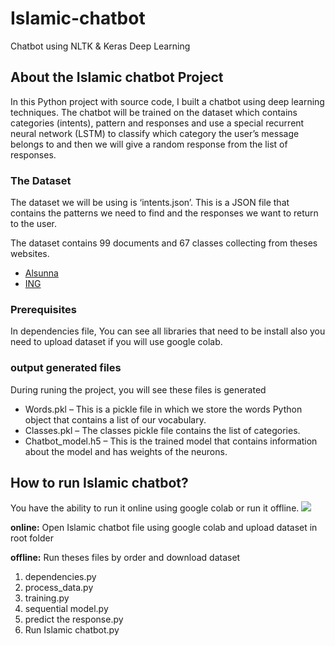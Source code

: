 # Islamic-chatbot
Chatbot using NLTK & Keras Deep Learning

## About the Islamic chatbot Project
In this Python project with source code, I built a chatbot using deep learning techniques. The chatbot will be trained on the dataset which contains categories (intents), pattern and responses and use a special recurrent neural network (LSTM) to classify which category the user’s message belongs to and then we will give a random response from the list of responses.

### The Dataset
The dataset we will be using is ‘intents.json’. This is a JSON file that contains the patterns we need to find and the responses we want to return to the user. 

The dataset contains 99 documents and 67 classes collecting from theses websites. 
* [Alsunna](https://alsunna.org/115-questions-answered.html#gsc.tab=0)
* [ING](https://ing.org/top-100-frequently-asked-questions-about-muslims-and-their-faith/)

### Prerequisites
In dependencies file, You can see all libraries that need to be install also you need to upload dataset if you will use google colab.


### output generated files
During runing the project, you will see these files is generated

* Words.pkl – This is a pickle file in which we store the words Python object that contains a list of our vocabulary.
* Classes.pkl – The classes pickle file contains the list of categories.
* Chatbot_model.h5 – This is the trained model that contains information about the model and has weights of the neurons.


## How to run Islamic chatbot?
You have the ability to run it online using google colab or run it offline. 
![](Islamic-chatbot/Islamic%20chatbot.png)

**online:**
Open Islamic chatbot file using google colab and upload dataset in root folder

**offline:**
Run theses files by order and download dataset
1. dependencies.py
2. process_data.py
3. training.py
4. sequential model.py
5. predict the response.py
6. Run Islamic chatbot.py

